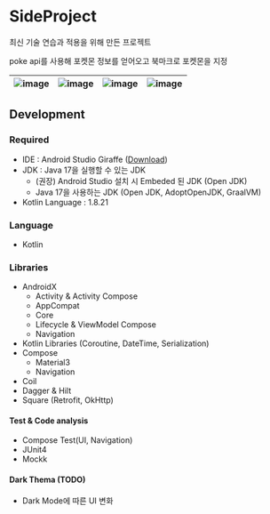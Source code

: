 # SideProject
최신 기술 연습과 적용을 위해 만든 프로젝트

poke api를 사용해 포켓몬 정보를 얻어오고 북마크로 포켓몬을 지정

| ![image](/Users/sdu/AndroidStudioProjects/SideProject/image/setting.jpeg) | ![image](/Users/sdu/AndroidStudioProjects/SideProject/image/main.jpeg) | ![image](/Users/sdu/AndroidStudioProjects/SideProject/image/detail.jpeg) | ![image](/Users/sdu/AndroidStudioProjects/SideProject/image/bookmark.jpeg) |
| ------------------------------------------------------------ | ------------------------------------------------------------ | ------------------------------------------------------------ | ------------------------------------------------------------ |



## Development

### Required

- IDE : Android Studio Giraffe ([Download](https://developer.android.com/studio))
- JDK : Java 17을 실행할 수 있는 JDK
    - (권장) Android Studio 설치 시 Embeded 된 JDK (Open JDK)
    - Java 17을 사용하는 JDK (Open JDK, AdoptOpenJDK, GraalVM)
- Kotlin Language : 1.8.21

### Language

- Kotlin

### Libraries

- AndroidX
    - Activity & Activity Compose
    - AppCompat
    - Core
    - Lifecycle & ViewModel Compose
    - Navigation
- Kotlin Libraries (Coroutine, DateTime, Serialization)
- Compose
    - Material3
    - Navigation
- Coil
- Dagger & Hilt
- Square (Retrofit, OkHttp)

#### Test & Code analysis

- Compose Test(UI, Navigation)
- JUnit4
- Mockk

#### Dark Thema (TODO)

- Dark Mode에 따른 UI 변화

